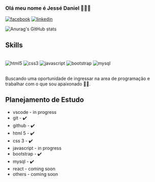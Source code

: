 ### Olá meu nome é Jessé Daniel 🙋🏼‍♂️

[![facebook](https://img.shields.io/badge/Facebook-1877F2?style=for-the-badge&logo=facebook&logoColor=white)](https://www.facebook.com/jessedaniel.dossantos/)
[![linkedin](https://img.shields.io/badge/LinkedIn-0077B5?style=for-the-badge&logo=linkedin&logoColor=white)](https://www.linkedin.com/in/jess%C3%A9-daniel-esteves-dos-santos-30bb37238/?originalSubdomain=br)


![Anurag's GitHub stats](https://github-readme-stats.vercel.app/api?username=JesseSantos1&show_icons=true&theme=tokyonight)

## Skills
<div style="display: inline_block"><br>
    <img align="center" alt="html5" src="https://img.shields.io/badge/HTML5-E34F26?style=for-the-badge&logo=html5&logoColor=white">
    <img align="center" alt="css3" src="https://img.shields.io/badge/CSS3-1572B6?style=for-the-badge&logo=css3&logoColor=white">
    <img align="center" alt="javascript" src="https://img.shields.io/badge/JavaScript-323330?style=for-the-badge&logo=javascript&logoColor=F7DF1E">
    <img align="center" alt="bootstrap" src="https://img.shields.io/badge/Bootstrap-563D7C?style=for-the-badge&logo=bootstrap&logoColor=white">
    <img align="center" alt="mysql" src="https://img.shields.io/badge/MySQL-005C84?style=for-the-badge&logo=mysql&logoColor=white">
</div><br>

Buscando uma oportunidade de ingressar na area de programação e trabalhar com o que sou apaixonado 🚀🚀.

## Planejamento de Estudo
- vscode - in progress
- git - ✔️
- github - ✔️
- html 5 - ✔️
- css 3 - ✔️
- javascript - in progress
- bootstrap - ✔️
- mysql - ✔️
- react - coming soon
- others - coming soon
